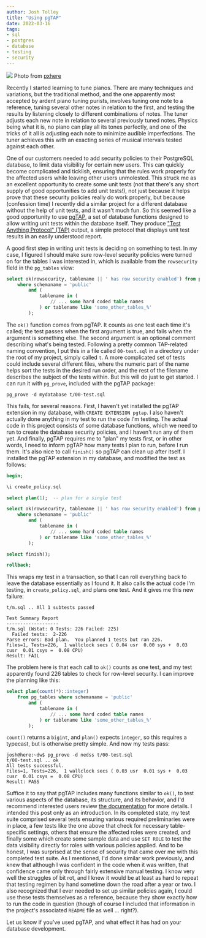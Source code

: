 ```yaml
---
author: Josh Tolley
title: "Using pgTAP"
date: 2022-03-16
tags:
- sql
- postgres
- database
- testing
- security
---
```


![](/blog/2022/03/using-pgtap/piano.webp)
Photo from [pxhere](https://pxhere.com/en/photo/1292458)

Recently I started learning to tune pianos. There are many techniques and variations, but the traditional method, and the one apparently most accepted by ardent piano tuning purists, involves tuning one note to a reference, tuning several other notes in relation to the first, and testing the results by listening closely to different combinations of notes. The tuner adjusts each new note in relation to several previously tuned notes. Physics being what it is, no piano can play all its tones perfectly, and one of the tricks of it all is adjusting each note to minimize audible imperfections. The tuner achieves this with an exacting series of musical intervals tested against each other.

One of our customers needed to add security policies to their PostgreSQL database, to limit data visibility for certain new users. This can quickly become complicated and ticklish, ensuring that the rules work properly for the affected users while leaving other users unmolested. This struck me as an excellent opportunity to create some unit tests (not that there's any short supply of good opportunities to add unit tests!), not just because it helps prove that these security policies really do work properly, but because (confession time) I recently did a similar project for a different database without the help of unit tests, and it wasn't much fun. So this seemed like a good opportunity to use [pgTAP](https://pgtap.org/), a set of database functions designed to allow writing unit tests within the database itself. They produce ["Test Anything Protocol" (TAP)](http://testanything.org/) output, a simple protocol that displays unit test results in an easily understood report.

A good first step in writing unit tests is deciding on something to test. In my case, I figured I should make sure row-level security policies were turned on for the tables I was interested in, which is available from the `rowsecurity` field in the `pg_tables` view:

```sql
select ok(rowsecurity, tablename || ' has row security enabled') from pg_tables
    where schemaname = 'public'
        and (
            tablename in (
                // ... some hard coded table names
            ) or tablename like 'some_other_tables_%'
        );
```

The `ok()` function comes from pgTAP. It counts as one test each time it's called; the test passes when the first argument is true, and fails when the argument is something else. The second argument is an optional comment describing what's being tested. Following a pretty common TAP-related naming convention, I put this in a file called `00-test.sql` in a directory under the root of my project, simply called `t`. A more complicated set of tests could include several different files, where the numeric part of the name helps sort the tests in the desired run order, and the rest of the filename describes the subject of the tests within. But this will do just to get started. I can run it with `pg_prove`, included with the pgTAP package:

```
pg_prove -d mydatabase t/00-test.sql
```

This fails, for several reasons. First, I haven't yet installed the pgTAP extension in my database, with `CREATE EXTENSION pgtap`. I also haven't actually done anything in my test to run the code I'm testing. The actual code in this project consists of some database functions, which we need to run to create the database security policies, and I haven't run any of them yet. And finally, pgTAP requires me to "plan" my tests first, or in other words, I need to inform pgTAP how many tests I plan to run, before I run them. It's also nice to call `finish()` so pgTAP can clean up after itself. I installed the pgTAP extension in my database, and modified the test as follows:

```sql
begin;

\i create_policy.sql

select plan(1);  -- plan for a single test

select ok(rowsecurity, tablename || ' has row security enabled') from pg_tables
    where schemaname = 'public'
        and (
            tablename in (
                // ... some hard coded table names
            ) or tablename like 'some_other_tables_%'
        );

select finish();

rollback;
```

This wraps my test in a transaction, so that I can roll everything back to leave the database essentially as I found it. It also calls the actual code I'm testing, in `create_policy.sql`, and plans one test. And it gives me this new failure:

```
t/m.sql .. All 1 subtests passed

Test Summary Report
-------------------
t/m.sql (Wstat: 0 Tests: 226 Failed: 225)
  Failed tests:  2-226
Parse errors: Bad plan.  You planned 1 tests but ran 226.
Files=1, Tests=226,  1 wallclock secs ( 0.04 usr  0.00 sys +  0.03 cusr  0.01 csys =  0.08 CPU)
Result: FAIL
```

The problem here is that each call to `ok()` counts as one test, and my test apparently found 226 tables to check for row-level security. I can improve the planning like this:

```sql
select plan(count(*)::integer)
    from pg_tables where schemaname = 'public'
        and (
            tablename in (
                // ... some hard coded table names
            ) or tablename like 'some_other_tables_%'
        );
```

`count()` returns a `bigint`, and `plan()` expects `integer`, so this requires a typecast, but is otherwise pretty simple. And now my tests pass:

```
josh@here:~dw$ pg_prove -d nedss t/00-test.sql
t/00-test.sql .. ok
All tests successful.
Files=1, Tests=226,  1 wallclock secs ( 0.03 usr  0.01 sys +  0.03 cusr  0.01 csys =  0.08 CPU)
Result: PASS
```

Suffice it to say that pgTAP includes many functions similar to `ok()`, to test various aspects of the database, its structure, and its behavior, and I'd recommend interested users review [the documentation](https://pgtap.org/documentation.html) for more details. I intended this post only as an introduction. In its completed state, my test suite comprised several tests ensuring various required preliminaries were in place, a few tests like the one above that check for necessary table-specific settings, others that ensure the affected roles were created, and finally some which create some sample data and use `SET ROLE` to test the data visibility directly for roles with various policies applied. And to be honest, I was surprised at the sense of security that came over me with this completed test suite. As I mentioned, I'd done similar work previously, and knew that although I was confident in the code when it was written, that confidence came only through fairly extensive manual testing. I know very well the struggles of bit rot, and I knew it would be at least as hard to repeat that testing regimen by hand sometime down the road after a year or two. I also recognized that I ever needed to set up similar policies again, I could use these tests themselves as a reference, because they show exactly how to run the code in question (though of course I included that information in the project's associated `README` file as well ... right?). 

Let us know if you've used pgTAP, and what effect it has had on your database development.
